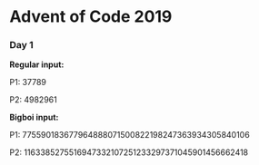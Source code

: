 <h1>Advent of Code 2019</h1>

<h3><strong>Day 1</strong></h3>
<p><strong>Regular input:</strong></p>
<p>P1: 37789</p>
<p>P2: 4982961</p>
<p><strong>Bigboi input:</strong></p>
<p>P1: 775590183677964888071500822198247363934305840106</p>
<p>P2: 1163385275516947332107251233297371045901456662418</p>